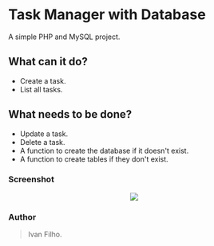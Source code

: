 # Task Manager with Database
A simple PHP and MySQL project.

## What can it do?
* Create a task.
* List all tasks.

## What needs to be done?
* Update a task.
* Delete a task.
* A function to create the database if it doesn't exist.
* A function to create tables if they don't exist.

### Screenshot
<div align="center">
  <img src="https://i.postimg.cc/j5vgXPsq/Screenshot-from-2019-02-24-05-54-25.png" /> 
</div>

### Author
> Ivan Filho.
